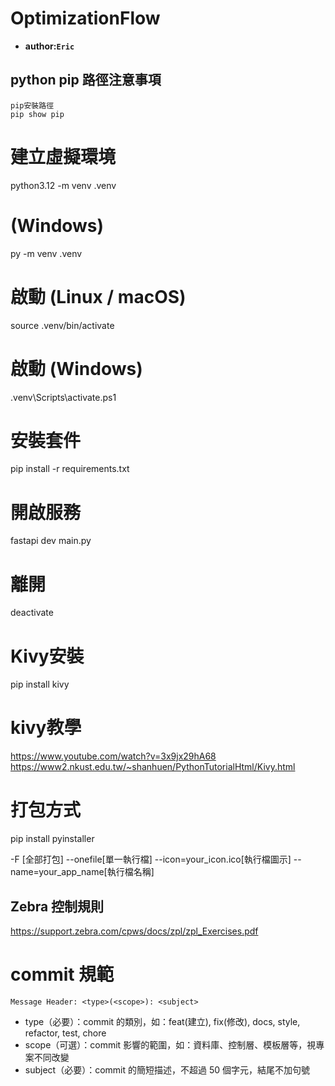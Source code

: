 # OptimizationFlow
- **author:`Eric`**

## python pip 路徑注意事項
```
pip安裝路徑
pip show pip
```

# 建立虛擬環境
python3.12 -m venv .venv

# (Windows)
py -m venv .venv

# 啟動 (Linux / macOS)
source .venv/bin/activate

# 啟動 (Windows)
.venv\Scripts\activate.ps1

# 安裝套件
pip install -r requirements.txt

# 開啟服務
fastapi dev main.py

# 離開
deactivate

# Kivy安裝
pip install kivy

# kivy教學
https://www.youtube.com/watch?v=3x9jx29hA68
https://www2.nkust.edu.tw/~shanhuen/PythonTutorialHtml/Kivy.html

# 打包方式
pip install pyinstaller

-F [全部打包]
--onefile[單一執行檔]
--icon=your_icon.ico[執行檔圖示]
--name=your_app_name[執行檔名稱]

## Zebra 控制規則
https://support.zebra.com/cpws/docs/zpl/zpl_Exercises.pdf


# commit 規範
```
Message Header: <type>(<scope>): <subject>
```
*   type（必要）：commit 的類別，如：feat(建立), fix(修改), docs, style, refactor, test, chore
*   scope（可選）：commit 影響的範圍，如：資料庫、控制層、模板層等，視專案不同改變
*   subject（必要）：commit 的簡短描述，不超過 50 個字元，結尾不加句號
